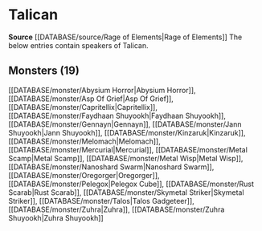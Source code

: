 ﻿---
id: '112'
name: Talican
rarity: Uncommon
rus_type_level: null
source: '[[DATABASE/source/Rage of Elements|Rage of Elements]]'
trait:
- '[[DATABASE/trait/Uncommon|Uncommon]]'
type: Language

---
# Talican

**Source** [[DATABASE/source/Rage of Elements|Rage of Elements]]
The below entries contain speakers of Talican.

## Monsters (19)

[[DATABASE/monster/Abysium Horror|Abysium Horror]], [[DATABASE/monster/Asp Of Grief|Asp Of Grief]], [[DATABASE/monster/Capritellix|Capritellix]], [[DATABASE/monster/Faydhaan Shuyookh|Faydhaan Shuyookh]], [[DATABASE/monster/Gennayn|Gennayn]], [[DATABASE/monster/Jann Shuyookh|Jann Shuyookh]], [[DATABASE/monster/Kinzaruk|Kinzaruk]], [[DATABASE/monster/Melomach|Melomach]], [[DATABASE/monster/Mercurial|Mercurial]], [[DATABASE/monster/Metal Scamp|Metal Scamp]], [[DATABASE/monster/Metal Wisp|Metal Wisp]], [[DATABASE/monster/Nanoshard Swarm|Nanoshard Swarm]], [[DATABASE/monster/Oregorger|Oregorger]], [[DATABASE/monster/Pelegox|Pelegox Cube]], [[DATABASE/monster/Rust Scarab|Rust Scarab]], [[DATABASE/monster/Skymetal Striker|Skymetal Striker]], [[DATABASE/monster/Talos|Talos Gadgeteer]], [[DATABASE/monster/Zuhra|Zuhra]], [[DATABASE/monster/Zuhra Shuyookh|Zuhra Shuyookh]]